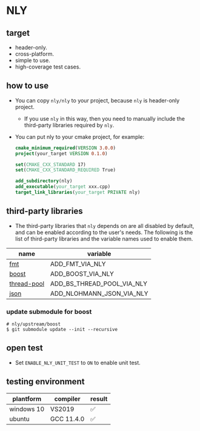 # NLY

## target

* header-only.
* cross-platform.
* simple to use.
* high-coverage test cases.



## how to use

* You can copy `nly/nly` to your project, because `nly` is header-only project.

  * If you use `nly` in this way, then you need to manually include the third-party libraries required by `nly`.

* You can put nly to your cmake project, for example:

  ```cmake
  cmake_minimum_required(VERSION 3.0.0)
  project(your_target VERSION 0.1.0)
  
  set(CMAKE_CXX_STANDARD 17)
  set(CMAKE_CXX_STANDARD_REQUIRED True)
  
  add_subdirectory(nly)
  add_executable(your_target xxx.cpp)
  target_link_libraries(your_target PRIVATE nly)
  ```



##  third-party libraries

* The third-party libraries that `nly` depends on are all disabled by default, and can be enabled according to the user's needs. The following is the list of third-party libraries and the variable names used to enable them.

| name                                                    | variable                   |
| ------------------------------------------------------- | -------------------------- |
| [fmt](https://github.com/fmtlib/fmt)                    | ADD_FMT_VIA_NLY            |
| [boost](https://github.com/boostorg/boost)              | ADD_BOOST_VIA_NLY          |
| [thread-pool](https://github.com/bshoshany/thread-pool) | ADD_BS_THREAD_POOL_VIA_NLY |
| [json](https://github.com/nlohmann/json.git)            | ADD_NLOHMANN_JSON_VIA_NLY  |



### update submodule for boost

```shell
# nly/upstream/boost
$ git submodule update --init --recursive
```



## open test

* Set `ENABLE_NLY_UNIT_TEST` to `ON` to enable unit test.



## testing environment

| plantform  | compiler   | result |
| ---------- | ---------- | ------ |
| windows 10 | VS2019     | ✅      |
| ubuntu     | GCC 11.4.0 | ✅      |

